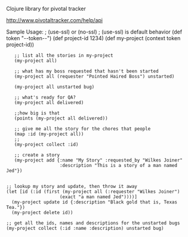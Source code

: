Clojure library for pivotal tracker

http://www.pivotaltracker.com/help/api

Sample Usage:
       ; (use-ssl) or (no-ssl)
       ; (use-ssl) is default behavior
       (def token "--token--")
       (def project-id 1234)
       (def my-project (context token project-id))
       
       ;; list all the stories in my-project
       (my-project all)
       
       ;; what has my boss requested that hasn't been started
       (my-project all (requester "Pointed Haired Boss") unstarted)

       (my-project all unstarted bug)
       
       ;; what's ready for QA?
       (my-project all delivered)

       ;;how big is that
       (points (my-project all delivered))
       
       ;; give me all the story for the chores that people
       (map :id (my-project all))
       ;;
       (my-project collect :id)

       ;; create a story
       (my-project add {:name "My Story" :requested_by "Wilkes Joiner"
                        :description "This is a story of a man named Jed"})

	
	;; lookup my story and update, then throw it away
	(let [id (:id (first (my-project all (:requester "Wilkes Joiner") 
		    		    (exact "a man named Jed"))))]
	  (my-project update id {:description "Black gold that is, Texas Tea."})
	  (my-project delete id))
	
	;; get all the ids, names and descriptions for the unstarted bugs
	(my-project collect (:id :name :description) unstarted bug)
